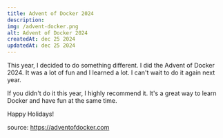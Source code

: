 ```yaml
---
title: Advent of Docker 2024
description:
img: /advent-docker.png
alt: Advent of Docker 2024
createdAt: dec 25 2024
updatedAt: dec 25 2024
---
```


This year, I decided to do something different. I did the Advent of Docker 2024. It was a lot of fun and I learned a lot. I can't wait to do it again next year.

If you didn't do it this year, I highly recommend it. It's a great way to learn Docker and have fun at the same time.

Happy Holidays!

source: https://adventofdocker.com
